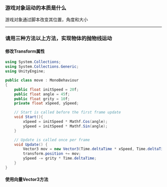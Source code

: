 ### 游戏对象运动的本质是什么
游戏对象通过脚本改变其位置，角度和大小

---
### 请用三种方法以上方法，实现物体的抛物线运动
#### 修改Transform属性
```C#
using System.Collections;
using System.Collections.Generic;
using UnityEngine;

public class move : MonoBehaviour
{
	public float initSpeed = 20f;
	public float angle = 45f;
	public float grity = 10f;
	private float xSpeed, ySpeed;

    // Start is called before the first frame update
    void Start(){
		xSpeed = initSpeed * Mathf.Cos(angle);
		ySpeed = initSpeed * Mathf.Sin(angle);
	}

    // Update is called once per frame
    void Update() {
		Vector3 mov = new Vector3(Time.deltaTime * xSpeed, Time.deltaTime * ySpeed, 0);
		transform.position += mov;
		ySpeed -= grity * Time.deltaTime;
    }
}

```

#### 使用向量Vector3方法
```C#

```
